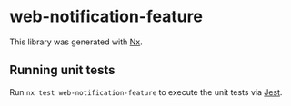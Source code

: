 # web-notification-feature

This library was generated with [Nx](https://nx.dev).

## Running unit tests

Run `nx test web-notification-feature` to execute the unit tests via [Jest](https://jestjs.io).

